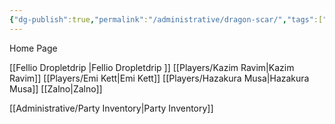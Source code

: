 ```yaml
---
{"dg-publish":true,"permalink":"/administrative/dragon-scar/","tags":["gardenEntry"]}
---
```


Home Page

[[Fellio Dropletdrip \|Fellio Dropletdrip ]]
[[Players/Kazim Ravim\|Kazim Ravim]]
[[Players/Emi Kett\|Emi Kett]]
[[Players/Hazakura Musa\|Hazakura Musa]]
[[Zalno\|Zalno]]

[[Administrative/Party Inventory\|Party Inventory]]